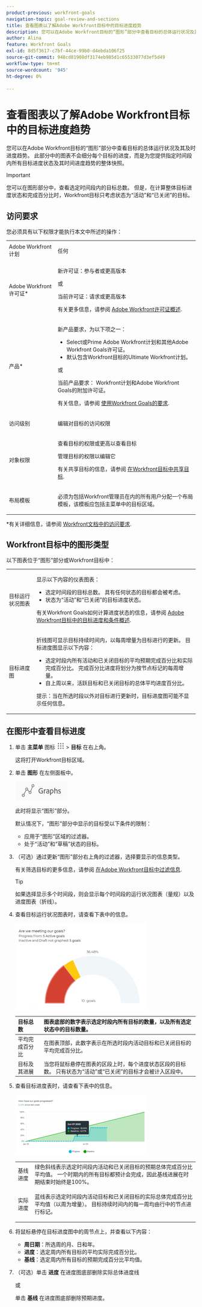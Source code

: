 ```yaml
---
product-previous: workfront-goals
navigation-topic: goal-review-and-sections
title: 查看图表以了解Adobe Workfront目标中的目标进度趋势
description: 您可以在Adobe Workfront目标的“图形”部分中查看目标的总体运行状况及其及时进度趋势。 此部分中的图表不会细分每个目标的进度，而是为您提供指定时间段内所有目标进度状态及其时间进度趋势的整体快照。
author: Alina
feature: Workfront Goals
exl-id: 8d5f3617-c7bf-44ce-99b0-d4ebda106f25
source-git-commit: 948cd81908df3174eb985d1c65533077d3ef5d49
workflow-type: tm+mt
source-wordcount: '945'
ht-degree: 0%

---
```


# 查看图表以了解Adobe Workfront目标中的目标进度趋势

<!-- drafted mostly for P&P release-->

您可以在Adobe Workfront目标的“图形”部分中查看目标的总体运行状况及其及时进度趋势。 此部分中的图表不会细分每个目标的进度，而是为您提供指定时间段内所有目标进度状态及其时间进度趋势的整体快照。

>[!IMPORTANT]
>
>您可以在图形部分中，查看选定时间段内的目标总数。 但是，在计算整体目标进度状态和完成百分比时，Workfront目标只考虑状态为“活动”和“已关闭”的目标。

## 访问要求

您必须具有以下权限才能执行本文中所述的操作：

<table style="table-layout:auto">
<col>
</col>
<col>
</col>
<tbody>
 <tr>
 <td role="rowheader">Adobe Workfront计划</td>
 <td>
 <p>任何</p>

</td>
 </tr>
 <tr>
 <td role="rowheader">Adobe Workfront许可证*</td>
 <td>
 <p>新许可证：参与者或更高版本</p>
 或
 <p>当前许可证：请求或更高版本</p> <p>有关更多信息，请参阅 <a href="../../administration-and-setup/add-users/access-levels-and-object-permissions/wf-licenses.md" class="MCXref xref">Adobe Workfront许可证概述</a>.</p> </td>
 </tr>
 <tr>
 <td role="rowheader">产品*</td>
 <td>
 <p> 新产品要求，为以下项之一： </p>
<ul>
<li>Select或Prime Adobe Workfront计划和其他Adobe Workfront Goals许可证。</li>
<li>默认包含Workfront目标的Ultimate Workfront计划。 </li></ul>
 <p>或</p>
 <p>当前产品要求： Workfront计划和Adobe Workfront Goals的附加许可证。 </p> <p>有关信息，请参阅 <a href="../../workfront-goals/goal-management/access-needed-for-wf-goals.md" class="MCXref xref">使用Workfront Goals的要求</a>. </p> </td>
 </tr>
 <tr>
 <td role="rowheader"><p>访问级别</p></td>
 <td> <p>编辑对目标的访问权限</p> </td>
 </tr>
 <tr data-mc-conditions="">
 <td role="rowheader">对象权限</td>
 <td>
  <div>
  <p>查看目标的权限或更高以查看目标</p>
  <p>管理目标的权限以编辑它</p>
  <p>有关共享目标的信息，请参阅 <a href="../../workfront-goals/workfront-goals-settings/share-a-goal.md" class="MCXref xref">在Workfront目标中共享目标</a>. </p>
  </div> </td>
 </tr>
 <tr>
   <td role="rowheader"><p>布局模板</p></td>
   <td> <p>必须为包括Workfront管理员在内的所有用户分配一个布局模板，该模板应包括主菜单中的目标区域。 </p>  
</td>
  </tr>
</tbody>
</table>

*有关详细信息，请参阅 [Workfront文档中的访问要求](/help/quicksilver/administration-and-setup/add-users/access-levels-and-object-permissions/access-level-requirements-in-documentation.md).

## Workfront目标中的图形类型

以下图表位于“图形”部分或Workfront目标中：

<table style="table-layout:auto"> 
 <col> 
 <col> 
 <tbody> 
  <tr> 
   <td role="rowheader">目标运行状况图表</td> 
   <td> <p>显示以下内容的仪表图表：</p> 
    <ul> 
     <li>选定时间段的目标总数。 具有任何状态的目标都会被考虑。 </li> 
     <li>状态为“活动”和“已关闭”的目标进度状态。</li> 
    </ul> <p>有关Workfront Goals如何计算进度状态的信息，请参阅 <a href="../../workfront-goals/goal-management/calculate-goal-progress.md" class="MCXref xref">Adobe Workfront目标中的目标进度和条件概述</a>.</p> </td> 
  </tr> 
  <tr> 
   <td role="rowheader">目标进度图</td> 
   <td> <p>折线图可显示目标持续时间内，以每周增量为目标进行的更新。 目标进度图显示以下内容：</p> 
    <ul> 
     <li>选定时段内所有活动和已关闭目标的平均预期完成百分比和实际完成百分比。 完成百分比进度将划分为按节点标记的每周增量。 </li> 
     <li>自上周以来，活跃目标和已关闭目标的总体平均进度百分比。 </li> 
    </ul> <p>提示：当在所选时段以外对目标进行更新时，目标进度图可能不显示任何信息。 </p> </td> 
  </tr> 
 </tbody> 
</table>

## 在图形中查看目标进度

1. 单击 **主菜单** 图标 ![](assets/main-menu-icon.png) > **目标** 在右上角。

   <!-- Add this when Shell is available to all: or (if available), click the **Main Menu** icon ![Main menu icon](../goal-review-and-workfront-goals-sections/assets/three-line-main-menu-icon.png) in the upper-left corner)
   -->

   这将打开Workfront目标区域。

1. 单击 **图形** 在左侧面板中。

   ![](assets/graphs-in-left-panel.png)

   此时将显示“图形”部分。

   默认情况下，“图形”部分中显示的目标受以下条件的限制：

   * 应用于“图形”区域的过滤器。
   * 处于“活动”和“草稿”状态的目标。

1. （可选）通过更新“图形”部分右上角的过滤器，选择要显示的信息类型。

   有关筛选目标的更多信息，请参阅 [在Adobe Workfront目标中过滤信息](../../workfront-goals/goal-management/filter-information-wf-goals.md).

   >[!TIP]
   >
   >如果选择显示多个时间段，则会显示每个时间段的运行状况图表（量规）以及进度图表（折线）。

1. 查看目标运行状况图表时，请查看下表中的信息。

   ![](assets/gauge-graph-wf-align-350x230.png)

   | 目标总数 | 图表底部的数字表示选定时段内所有目标的数量，以及所有选定状态中的目标数量。 |
   |---|---|
   | 平均完成百分比 | 在图表顶部，此数字表示在所选时段内活动目标和已关闭目标的平均完成百分比。 |
   | 目标及其进展 | 当您将鼠标悬停在图表的区段上时，每个进度状态区段的目标数。 只有状态为“活动”或“已关闭”的目标才会被计入区段中。 |


1. 查看目标进度表时，请查看下表中的信息。

   ![](assets/line-graph-wf-align-350x161.png)

   <table style="table-layout:auto"> 
    <col> 
    <col> 
    <tbody> 
     <tr> 
      <td>基线进度</td> 
      <td>绿色斜线表示选定时间段内活动和已关闭目标的预期总体完成百分比平均值。 一个时期内的所有目标都预计会完成，因此基线进展在时期结束时始终是100%。 </td> 
     </tr> 
     <tr> 
      <td>实际进度</td> 
      <td> <p>蓝线表示选定时间段内活动目标和已关闭目标的实际总体完成百分比平均值（以周为增量）。 目标持续时间内的每一周均由行中的节点进行标记。 </p> </td> 
     </tr> 
    </tbody> 
   </table>

1. 将鼠标悬停在目标进度图中的周节点上，并查看以下内容：

   * **周日期**：所选周的月、日和年。
   * **进度**：选定周内所有目标的平均实际完成百分比。
   * **基线**：选定周内所有目标的预期完成百分比平均值。

1. （可选）单击 **进度** 在进度图底部删除实际总体进度线

   或

   单击 **基线** 在进度图底部删除预期进度。

 
